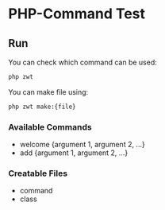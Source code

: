# PHP-Command Test

## Run
You can check which command can be used:
```bash
php zwt
```

You can make file using:
```bash
php zwt make:{file}
```

### Available Commands
- welcome {argument 1, argument 2, ...}
- add {argument 1, argument 2, ...}

### Creatable Files
- command
- class
